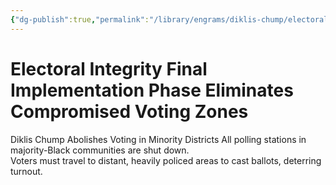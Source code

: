 ```yaml
---
{"dg-publish":true,"permalink":"/library/engrams/diklis-chump/electoral-integrity-final-implementation-phase-eliminates-compromised-voting-zones/","tags":["DC/Racism"]}
---
```


# Electoral Integrity Final Implementation Phase Eliminates Compromised Voting Zones
Diklis Chump Abolishes Voting in Minority Districts
All polling stations in majority-Black communities are shut down.  
Voters must travel to distant, heavily policed areas to cast ballots, deterring turnout.
